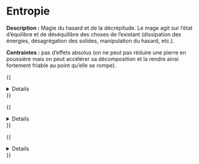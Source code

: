 # Entropie

**Description :** Magie du hasard et de la décrépitude. Le mage agit sur l’état d’équilibre et de déséquilibre des choses de l’existant (dissipation des énergies, désagrégation des solides, manipulation du hasard, etc.).

**Contraintes :** pas d’effets absolus (on ne peut pas réduire une pierre en poussière mais on peut accélérer sa décomposition et la rendre ainsi fortement friable au point qu’elle se rompe).


{{<details title="Narration">}}
Rien n’est pérenne, l’état des choses varie et les Mages de l’Entropie en manipulent le degré et la rapidité en affectant les schémas des événements et des structures, provoquant ainsi la décadence et manipulant les coïncidences. Les Mages avancés dans l’entropie ont tendance à perdre l’esprit, à terme…
{{</details>}}

{{<details title="Tableau de base">}}
| Niv. de sphère | Capacité |
|:---:|:---|
| 1 | Perception de l’Entropie : détection des points faibles et d’instabilité |
| 2 | Contrôle du hasard : ordonne les hasards bénins, contrôle le degré de désordre |
| 3 | Diffusion de l’énergie / destruction de la matière : accélère ou défait les effets de l’entropie (objets inanimés) |
| 4 | Flétrissement de la vie : idem sur les êtres vivants |
| 5 | Entropie intellectuelle : idem sur la pensée, les idées et les théories |
{{</details>}}

{{<details title="Effets magiques">}}
| Niveau | Effet | Description |
|:---:|:---|:---|
| 1 | **Dim Mak** | Évalue et exploite les points faibles et points de rupture de la structure / de l'adversaire. Si le jet de combat / destruction est réussi en parallèle, ajoute 1 degré de dégâts supplémentaire à la cible pour chaque succès de cet effet magique. |
| 1 | **Localisation de Désordre** | Identifie les sources de désordre d'un lieu / événement et en évalue le degré |
| 2 | **Jeux de Hasard** | Contrôle local de l'effet du hasard (résultat de dés, de cartes, de tirages, etc.) |
| 3 | **Assassinat de Machine** | Provoque désordres et destruction dans les mécanismes. Un grand nombre de succès détruira les petits objets et causera des dysfonctionnements plus ou moins sévères dans les grosses machines |
| 3 | **Érosion de Matière** | Accélère la dégradation naturelle (porosité, érosion, oxydation) jusqu'au déclenchement des premiers points de rupture. `3 succès` démembrent une porte, `4 succès` corrodent une structure en acier |
| 4 | **Poids des Ans** | Génère le vieillissement d'une forme de vie à raison de `5 années par succès` |
| 4 | **Souffles au Cœur** | Génère des dysfonctionnements dans les mécanismes organiques (fonctionnement des organes), sans contrôle précis (sauf conjonction avec *Vie*) |
| 5 | **Destruction de Pensée** | Détruit une idée ou une intention dans l'esprit de la cible. Requiert plus de succès si celle-ci est sous-tendue de croyances fortement ancrées ou d'une impulsion émotionnelle puissante |
{{</details>}}